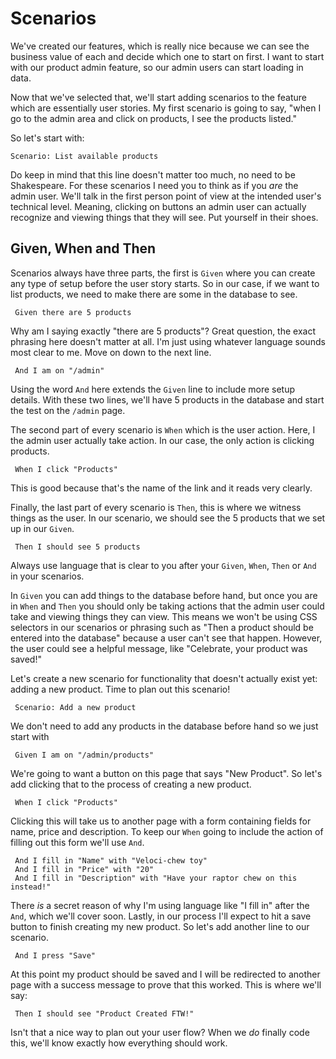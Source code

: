 # Scenarios

We've created our features, which is really nice because we can see the
business value of each and decide which one to start on first. I want to
start with our product admin feature, so our admin users can start loading
in data.

Now that we've selected that, we'll start adding scenarios to the feature which
are essentially user stories. My first scenario is going to say, "when I go to
the admin area and click on products, I see the products listed." 

So let's start with:

    Scenario: List available products

Do keep in mind that this line doesn't matter too much, no need to be Shakespeare.
For these scenarios I need you to think as if you *are* the admin user. We'll talk in
the first person point of view at the intended user's technical level. Meaning, clicking
on buttons an admin user can actually recognize and viewing things that they will
see. Put yourself in their shoes.

## Given, When and Then

Scenarios always have three parts, the first is `Given` where you can create any type of
setup before the user story starts. So in our case, if we want to list products, we need
to make there are some in the database to see.

     Given there are 5 products 

Why am I saying exactly "there are 5 products"? Great question, the exact phrasing here 
doesn't matter at all. I'm just using whatever language sounds most clear to me. 
Move on down to the next line.

     And I am on "/admin"

Using the word `And` here extends the `Given` line to include more setup details. With these
two lines, we'll have 5 products in the database and start the test on the `/admin` page.

The second part of every scenario is `When` which is the user action. Here, I the admin user
actually take action. In our case, the only action is clicking products.

     When I click "Products"

This is good because that's the name of the link and it reads very clearly. 

Finally, the last part of every scenario is `Then`, this is where we witness things
as the user. In our scenario, we should see the 5 products that we set up in our `Given`.

     Then I should see 5 products

Always use language that is clear to you after your `Given`, `When`, `Then` or `And` in
your scenarios. 

In `Given` you can add things to the database before hand, but once you are in `When` and
`Then` you should only be taking actions that the admin user could take and viewing things
they can view. This means we won't be using CSS selectors in our scenarios or phrasing such
as "Then a product should be entered into the database" because a user can't see that happen.
However, the user could see a helpful message, like "Celebrate, your product was saved!"

Let's create a new scenario for functionality that doesn't actually exist yet: adding a new product. 
Time to plan out this scenario!

     Scenario: Add a new product

We don't need to add any products in the database before hand so we just start with

     Given I am on "/admin/products"

We're going to want a button on this page that says "New Product". So let's add clicking that
to the process of creating a new product. 

     When I click "Products"

Clicking this will take us to another page with a form containing fields for name, price
and description. To keep our `When` going to include the action of filling out this form we'll use
`And`.

     And I fill in "Name" with "Veloci-chew toy"
     And I fill in "Price" with "20"
     And I fill in "Description" with "Have your raptor chew on this instead!"

There *is* a secret reason of why I'm using language like "I fill in" after the `And`,
which we'll cover soon. Lastly, in our process I'll expect to hit a save button to
finish creating my new product. So let's add another line to our scenario.

     And I press "Save"

At this point my product should be saved and I will be redirected to another page with a
success message to prove that this worked. This is where we'll say:

     Then I should see "Product Created FTW!"

Isn't that a nice way to plan out your user flow? When we *do* finally
code this, we'll know exactly how everything should work.
